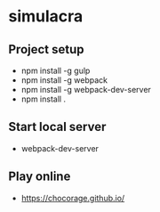 # simulacra
## Project setup
* npm install -g gulp
* npm install -g webpack
* npm install -g webpack-dev-server
* npm install .
## Start local server
* webpack-dev-server
## Play online
* https://chocorage.github.io/
